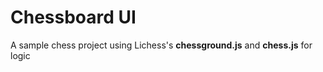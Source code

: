 # Chessboard UI

A sample chess project using Lichess's **chessground.js** and **chess.js** for logic
